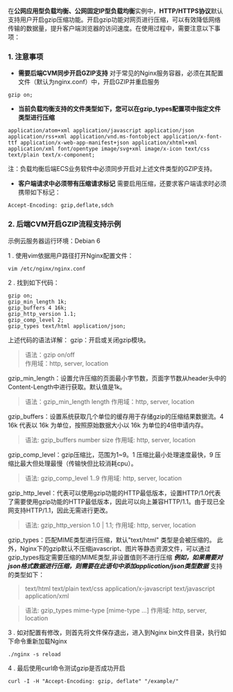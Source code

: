 在**公网应用型负载均衡、公网固定IP型负载均衡**实例中，**HTTP/HTTPS协议**默认支持用户开启gzip压缩功能。开启gzip功能对网页进行压缩，可以有效降低网络传输的数据量，提升客户端浏览器的访问速度。在使用过程中，需要注意以下事项：

### 1. 注意事项

- **需要后端CVM同步开启GZIP支持**
对于常见的Nginx服务容器，必须在其配置文件（默认为nginx.conf）中，开启GZIP并重启服务
```
gzip on;
```
- **当前负载均衡支持的文件类型如下，您可以在gzip_types配置项中指定文件类型进行压缩**
```
application/atom+xml application/javascript application/json application/rss+xml application/vnd.ms-fontobject application/x-font-ttf application/x-web-app-manifest+json application/xhtml+xml application/xml font/opentype image/svg+xml image/x-icon text/css text/plain text/x-component;
```
注：负载均衡后端ECS业务软件中必须同步开启对上述文件类型的GZIP支持。
- **客户端请求中必须带有压缩请求标记**
需要启用压缩，还要求客户端请求时必须携带如下标记：
```
Accept-Encoding: gzip,deflate,sdch
```

### 2. 后端CVM开启GZIP流程支持示例

示例云服务器运行环境：Debian 6

1 . 使用vim依据用户路径打开Nginx配置文件：
```
vim /etc/nginx/nginx.conf
```
2 . 找到如下代码：
```
gzip on;
gzip_min_length 1k;
gzip_buffers 4 16k;
gzip_http_version 1.1;
gzip_comp_level 2;
gzip_types text/html application/json;
```
上述代码的语法详解：
gzip：开启或关闭gzip模块。

> 	语法：gzip on/off	
>   作用域：http, server, location
	
gzip_min_length：设置允许压缩的页面最小字节数，页面字节数从header头中的Content-Length中进行获取。默认值是1k。

> 	语法：gzip_min_length length
>   作用域：http, server, location
	
gzip_buffers：设置系统获取几个单位的缓存用于存储gzip的压缩结果数据流。4 16k 代表以 16k 为单位，按照原始数据大小以 16k 为单位的4倍申请内存。

> 	语法: gzip_buffers number size
>   作用域: http, server, location
	
gzip_comp_level：gzip压缩比，范围为1~9。1 压缩比最小处理速度最快，9 压缩比最大但处理最慢（传输快但比较消耗cpu）。

> 	语法: gzip_comp_level 1..9
>   作用域: http, server, location
	
gzip_http_level：代表可以使用gzip功能的HTTP最低版本，设置HTTP/1.0代表了需要使用gzip功能的HTTP最低版本，因此可以向上兼容HTTP/1.1。由于现已全网支持HTTP/1.1，因此无需进行更改。

>   语法: gzip_http_version 1.0 | 1.1;
>   作用域: http, server, location

gzip_types：匹配MIME类型进行压缩，默认"text/html" 类型是会被压缩的。 此外，Nginx下的gzip默认不压缩javascript、图片等静态资源文件，可以通过gzip_types指定需要压缩的MIME类型,非设置值则不进行压缩 ***例如，如果需要对json格式数据进行压缩，则需要在此语句中添加application/json类型数据***
支持的类型如下：
>   text/html text/plain text/css application/x-javascript text/javascript application/xml

>   语法: gzip_types mime-type [mime-type ...]
>   作用域: http, server, location

3 . 如对配置有修改，则首先将文件保存退出，进入到Nginx bin文件目录，执行如下命令重新加载Nginx
```
./nginx -s reload
```
4 . 最后使用curl命令测试gzip是否成功开启
```
curl -I -H "Accept-Encoding: gzip, deflate" "/example/"
```
